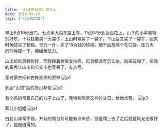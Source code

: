 ```yaml
---
title: 【行走的风景】百花山
date: 2018-09-09
tags: ["行走的风景"]
---
```

早上6点10分出门，七点半大屯东路上车，11点07分到达百花上。山下的小苹果特别好吃，十块钱能买一大袋子，上山时候买了一袋子，下山后又买了一袋子，回来时候还买了核桃，12元一斤，买了15块钱的核桃，晒干后放两个在口袋，压力大的时候捏一下，能缓解压力。

山上的风景特别好，而我顾着给美女拍照，风景都没有怎么拍，后来玩嗨了，把我的景秀江山卡和公交卡也弄丢了，有点亏。


穿过蒙古栎和白桦交织的密林
![p1](/20180909/p1.JPG)

到达"山顶"后的高山草甸
![p2](/20180909/p2.JPG)

有个妈妈带着自己的儿子上山了，我特别欣赏这样的父母，给她点赞。
![p3](/20180909/p3.JPG)

絮儿小姐姐
![p4](/20180909/p4.JPG)

白花山非常不错，开始的爬台阶可能有点辛苦，但是爬上去了之后就是风光无限好了，是很值得的。
